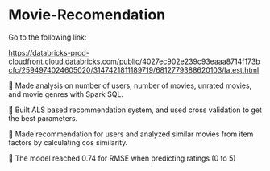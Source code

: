 # Movie-Recomendation

Go to the following link:

https://databricks-prod-cloudfront.cloud.databricks.com/public/4027ec902e239c93eaaa8714f173bcfc/2594974024605020/3147421811189719/6812779388620103/latest.html

	Made analysis on number of users, number of movies, unrated movies, and movie genres with Spark SQL.

	Built ALS based recommendation system, and used cross validation to get the best parameters.

	Made recommendation for users and analyzed similar movies from item factors by calculating cos similarity.

	The model reached 0.74 for RMSE when predicting ratings (0 to 5)
